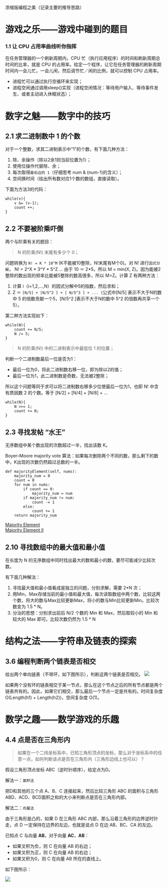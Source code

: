 浓缩版编程之美（记录主要的推导思路）

# 游戏之乐——游戏中碰到的题目

### 1.1 让 CPU 占用率曲线听你指挥

在任务管理器的一个刷新周期内，CPU 忙（执行应用程序）的时间和刷新周期总时间的比率，就是 CPU 的占用率。给定一个程序，让它在任务管理器的刷新周期时间内一会儿忙，一会儿闲，然后调节忙／闲的比例，就可以控制 CPU 占用率。

* 进程忙可以通过执行空循环来实现；
* 进程空闲通过调用sleep()实现（进程空闲情况：等待用户输入、等待事件发生、或者主动进入休眠状态）；


# 数字之魅——数字中的技巧

## 2.1 求二进制数中 1 的个数

对于一个整数，求其二进制表示中“1”的个数，有下面几种方法：

1. 除、余操作（除以2余1则当前位置为1）；
2. 使用位操作代替除、余；
3. 每次取得`最右边的 1`（仔细思考 num & (num-1)的含义）；
4. 空间换时间（给出所有数对应1个数的数组，直接读取）。

下面为方法3的代码：

    while(v){
        v &= (v-1);
        count ++;
    }

## 2.2 不要被阶乘吓倒

两个与阶乘有关的题目：

> N 的阶乘(N!) 末尾有多少个 0；

问题转换为 `N! = K * 10^M` (K不能被10整除，N!末尾有M个0)。对 N! 进行`因式分解`， N! = 2^X * 3^Y * 5^Z ... 由于 10 ＝ 2*5，所以 M = min(X, Z)。因为能被2整除的数出现的频率比能被5整除的数高很多，所以 M=Z。计算 Z 有两种方法：
    
1. 计算 i（i=1,2,...,N）的因式分解中5的指数，然后求和；  
2. Z ＝ `[N/5] + [N/5^2 ] + [ N/5^3 ] + ...`（公式中[N/5] 表示不大于N的数中 5 的倍数贡献一个5，[N/5^2 ]表示不大于N的数中 5^2 的倍数再共享一个5）。

第二种方法实现如下：

    while(N){
        count += N/5;
        N /= 5;
    }
       
> N 的阶乘(N!) 中的二进制表示中最低位 1 的位置；

判断一个二进制数最后一位是否为1：

* 最后一位为0，将此二进制数右移一位，即为除以2的值；
* 最后一位为1，此二进制数是奇数，无法被2整除；

所以这个问题等同于求可以将二进制数右移多少位使最后一位为1，也即 N! 中含有质因数 2 的个数。等于 [N/2] + [N/4] + [N/8] + ...

    while(N){
        N >>= 1;
        count += N;
    }

## 2.3 寻找发帖 “水王”

无序数组中某个数出现的次数超过一半，找出该数 K。

Boyer–Moore majority vote 算法：如果每次删除两个不同的数，那么剩下的数中，K出现的次数仍然超过总数的一半。

    def majorityElement(self, nums):
        majority_num = 0
        count = 0
        for num in nums:
            if count == 0:
                majority_num = num
            if majority_num != num:
                count -= 1
            else:
                count += 1
        return majority_num

[Majority Element](https://leetcode.com/problems/majority-element/)  
[Majority Element II](https://leetcode.com/problems/majority-element-ii/)  

## 2.10 寻找数组中的最大值和最小值

在长度为 N 的无序数组中同时找出最大的数和最小的数，要尽可能减少比较次数。

有下面几种解法：

1. 寻找最大值和最小值看成是独立的问题，分别求解，需要 2*N 次；
2. 用Min，Max存储当前的最小值和最大值，每次读取数组中两个数，比较这两个数，将大的数与Max比较更新Max，将小的数与Min比较更新Min。比较次数变为 1.5 * N。
3. 分治的思想：分别求出前后 N/2 个数的 Min 和 Max，然后取较小的 Min 和 较大的 Max 即可。比较次数仍然为 1.5 * N

# 结构之法——字符串及链表的探索

## 3.6 编程判断两个链表是否相交

给出两个单向链表（不带环，如下图所示），判断这两个链表是否相交。
![][2]

如果两个没有环的链表相交于某一节点，那么在这个节点之后的所有节点都是两个链表共有的。因此，如果它们相交，那么最后一个节点一定是共有的。时间复杂度O(Length(h1) + Length(h2))，空间复杂度 O(1)。

# 数学之趣——数学游戏的乐趣

## 4.4 点是否在三角形内

> 如果在一个二纬坐标系中，已知三角形顶点的坐标，那么对于坐标系中的任意一点，如何判断该点是否在三角形内（三角形边线上也可以）？

假设三角形顶点坐标 ABC（逆时针顺序），给定点为D。

解法一：`面积法`

把D和其他的三个点 A、B、C 连接起来，然后比较三角形 ABC 的面积与三角形 ABD、ACD、BCD面积之和的大小来判断点是否在三角形内部。

解法二：`向量法`

由于三角形是凸的，如果 D 在三角形 ABC 内部，那么沿着三角形的边界逆时针走，点 D 一定保持在边界的左边，也就是说点 D 在边 AB、BC、CA 的左边。

已知点 C 与向量 **AB**，对于向量 **AC**，**AB**：

* 如果叉积为负，则 C 在向量 AB 的右边；
* 如果叉积为正，则 C 在向量 AB 的右边；
* 如果叉积为0，则 C 在向量 AB 所在的直线上。

如下图所示：

![][1]


[1]: https://cs-offer-1251736664.cos.ap-beijing.myqcloud.com/BeautyofProgramming_1.png
[2]: https://cs-offer-1251736664.cos.ap-beijing.myqcloud.com/BeautyofProgramming_2.jpg


